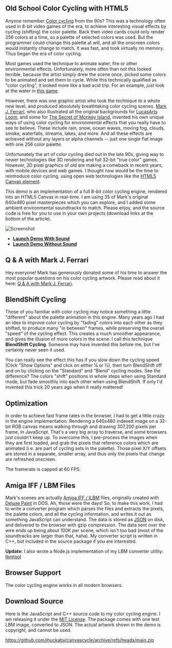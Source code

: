 ## Old School Color Cycling with HTML5

Anyone remember [Color cycling](https://en.wikipedia.org/wiki/Color_cycling) from the 90s?  This was a technology often used in 8-bit video games of the era, to achieve interesting visual effects by cycling (shifting) the color palette.  Back then video cards could only render 256 colors at a time, so a palette of selected colors was used.  But the programmer could change this palette at will, and all the onscreen colors would instantly change to match.  It was fast, and took virtually no memory.  Thus began the era of color cycling.

Most games used the technique to animate water, fire or other environmental effects.  Unfortunately, more often than not this looked terrible, because the artist simply drew the scene once, picked some colors to be animated and set them to cycle.  While this technically qualified as "color cycling", it looked more like a bad acid trip.  For an example, just look at the water in [this game](http://www.youtube.com/watch?v=wfkEr3Bxoqg).

However, there was one graphic artist who took the technique to a whole new level, and produced absolutely breathtaking color cycling scenes.  [Mark J. Ferrari](http://www.markferrari.com/), who also illustrated all the original backgrounds for [LucasArts](http://www.lucasarts.com/) [Loom](http://en.wikipedia.org/wiki/Loom_%28video_game%29), and some for [The Secret of Monkey Island](https://en.wikipedia.org/wiki/The_Secret_of_Monkey_Island), invented his own unique ways of using color cycling for environmental effects that you really have to see to believe.  These include rain, snow, ocean waves, moving fog, clouds, smoke, waterfalls, streams, lakes, and more.  And all these effects are achieved without any layers or alpha channels -- just one single flat image with one 256 color palette.

Unfortunately the art of color cycling died out in the late 90s, giving way to newer technologies like 3D rendering and full 32-bit "true color" games.  However, 2D pixel graphics of old are making a comeback in recent years, with mobile devices and web games.  I thought now would be the time to reintroduce color cycling, using open web technologies like the [HTML5](https://en.wikipedia.org/wiki/HTML5) [Canvas element](https://en.wikipedia.org/wiki/Canvas_element).

This demo is an implementation of a full 8-bit color cycling engine, rendered into an HTML5 Canvas in real-time.  I am using 35 of Mark's original 640x480 pixel masterpieces which you can explore, and I added some ambient environmental soundtracks to match.  Please enjoy, and the source code is free for you to use in your own projects (download links at the bottom of the article).

![Screenshot](https://pixlcore.com/software/canvascycle/screenshot.png)

- **[Launch Demo With Sound](http://www.effectgames.com/demos/canvascycle/)**
- **[Launch Demo Without Sound](http://www.effectgames.com/demos/canvascycle/?sound=0)**

## Q & A with Mark J. Ferrari

Hey everyone!  Mark has generously donated some of his time to answer the most popular questions on his color cycling artwork.  Please read about it here: [Q & A with Mark J. Ferrari](http://www.effectgames.com/effect/article.psp.html/joe/Q_A_with_Mark_J_Ferrari).

## BlendShift Cycling

Those of you familiar with color cycling may notice something a little "different" about the palette animation in this engine.  Many years ago I had an idea to improve color cycling by "fading" colors into each other as they shifted, to produce many "in between" frames, while preserving the overall "speed" of the cycling effect.  This creates a much smoother appearance, and gives the illusion of more colors in the scene.  I call this technique **BlendShift Cycling**.  Someone may have invented this before me, but I've certainly never seen it used.

You can really see the effect this has if you slow down the cycling speed (Click "Show Options" and click on either &frac14; or &frac12;), then turn BlendShift off and on by clicking on the "Standard" and "Blend" cycling modes.  See the difference?  The colors "shift" positions in whole steps when using Standard mode, but fade smoothly into each other when using BlendShift.  If only I'd invented this trick 20 years ago when it really mattered!

## Optimization

In order to achieve fast frame rates in the browser, I had to get a little crazy in the engine implementation.  Rendering a 640x480 indexed image on a 32-bit RGB canvas means walking through and drawing 307,200 pixels per frame, in JavaScript.  That's a very big array to traverse, and some browsers just couldn't keep up.  To overcome this, I pre-process the images when they are first loaded, and grab the pixels that reference colors which are animated (i.e. are part of cycling sets in the palette).  Those pixel X/Y offsets are stored in a separate, smaller array, and thus only the pixels that change are refreshed onscreen.

The framerate is capped at 60 FPS.

## Amiga IFF / LBM Files

Mark's scenes are actually [Amiga IFF / ILBM](http://en.wikipedia.org/wiki/ILBM) files, originally created with [Deluxe Paint](https://en.wikipedia.org/wiki/Deluxe_Paint) in DOS.  Ah, those were the days!  So, to make this work, I had to write a converter program which parses the files and extracts the pixels, the palette colors, and all the cycling information, and writes it out as something JavaScript can understand.  The data is stored as [JSON](https://en.wikipedia.org/wiki/JSON) on disk, and delivered to the browser with gzip compression.  The data sent over the wire ends up being about 100K per scene, which isn't too bad (most of the soundtracks are larger than that, haha).  My converter script is written in C++, but included in the source package if you are interested.

**Update:** I also wrote a Node.js implementation of my LBM converter utility: [lbmtool](https://github.com/jhuckaby/lbmtool)

## Browser Support

The color cycling engine works in all modern browsers.

## Download Source

Here is the JavaScript and C++ source code to my color cycling engine.  I am releasing it under the [MIT License](https://github.com/jhuckaby/canvascycle/blob/main/LICENSE.md).  The package comes with one test LBM image, converted to JSON.  The actual artwork shown in the demo is copyright, and cannot be used.

https://github.com/jhuckaby/canvascycle/archive/refs/heads/main.zip
